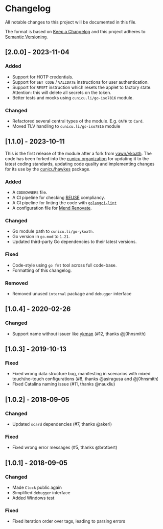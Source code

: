 # Changelog

All notable changes to this project will be documented in this file.

The format is based on [Keep a Changelog](http://keepachangelog.com/en/1.0.0/)
and this project adheres to [Semantic Versioning](http://semver.org/spec/v2.0.0.html).

## [2.0.0] - 2023-11-04

### Added

- Support for HOTP credentials.
- Support for `SET CODE` / `VALIDATE` instructions for user authentication.
- Support for `RESET` instruction which resets the applet to factory state. Attention: this will delete all secrets on the token.
- Better tests and mocks using `cunicu.li/go-iso7816` module.

### Changed

- Refactored several central types of the module. E.g. `OATH` to `Card`.
- Moved TLV handling to `cunicu.li/go-iso7816` module

## [1.1.0] - 2023-10-11

This is the first release of the module after a fork from [yawn/ykoath](https://github.com/yawn/ykoath).
The code has been forked into the [cunicu organization](https://github.com/cunicu/go-ykoath) for updating
it to the latest coding standards, updating code quality and implementing changes for its use by
the [cunicu/hawkes](https://github.com/cunicu/hawkes) package.

### Added

- A `CODEOWNERS` file.
- A CI pipeline for checking [REUSE](https://reuse.software/) compliancy.
- A CI pipeline for linting the code with [`golangci-lint`](https://golangci-lint.run)
- A configuration file for [Mend Renovate](https://www.mend.io/renovate/).

### Changed

- Go module path to `cunicu.li/go-ykoath`.
- Go version in `go.mod` to `1.21`.
- Updated third-party Go dependencies to their latest versions.

### Fixed

- Code-style using `go fmt` tool across full code-base.
- Formatting of this changelog.

### Removed

- Removed unused `internal` package and `debugger` interface

## [1.0.4] - 2020-02-26

### Changed

- Support name without issuer like [ykman](https://support.yubico.com/support/solutions/articles/15000012643-yubikey-manager-cli-ykman-user-manual) (#12, thanks @j0hnsmith)

## [1.0.3] - 2019-10-13

### Fixed

- Fixed wrong data structure bug, manifesting in scenarios with mixed touch/no-touch configurations (#8, thanks @asiragusa and @j0hnsmith)
- Fixed Catalina naming issue (#11, thanks @nauxliu)

## [1.0.2] - 2018-09-05

### Changed

- Updated `scard` dependencies (#7, thanks @akerl)

### Fixed

- Fixed wrong error messages (#5, thanks @brotbert)

## [1.0.1] - 2018-09-05

### Changed

- Made `Clock` public again
- Simplified `debugger` interface
- Added Windows test

### Fixed

- Fixed iteration order over tags, leading to parsing errors

